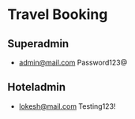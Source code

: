 # Travel Booking
## Superadmin

- admin@mail.com Password123@

## Hoteladmin

- lokesh@mail.com Testing123!

